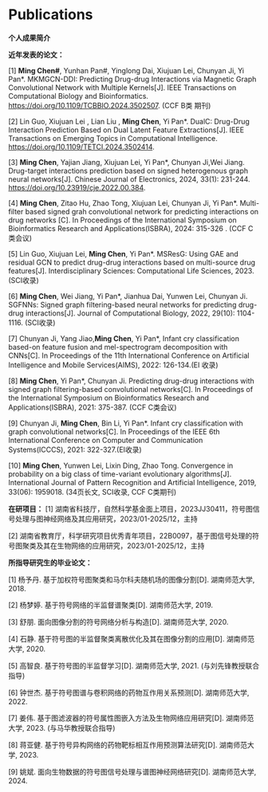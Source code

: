 # Publications


__个人成果简介__

**近年发表的论文：**

[1] __Ming Chen#__, Yunhan Pan#, Yinglong Dai, Xiujuan Lei, Chunyan Ji, Yi Pan*. MKMGCN-DDI: Predicting Drug-drug Interactions via Magnetic Graph Convolutional Network with Multiple Kernels[J]. IEEE Transactions on Computational Biology and Bioinformatics. https://doi.org/10.1109/TCBBIO.2024.3502507. (CCF B类 期刊)

[2]  Lin Guo, Xiujuan Lei , Lian Liu , __Ming Chen__,  Yi Pan*.  DualC: Drug-Drug Interaction Prediction Based on Dual Latent Feature Extractions[J].  IEEE Transactions on Emerging Topics in Computational Intelligence. https://doi.org/10.1109/TETCI.2024.3502414.

[3] __Ming Chen__, Yajian Jiang, Xiujuan Lei, Yi Pan*, Chunyan Ji,Wei Jiang. Drug-target interactions prediction based on signed heterogenous graph neural networks[J]. Chinese Journal of Electronics, 2024, 33(1): 231-244. https://doi.org/10.23919/cje.2022.00.384.

[4] __Ming Chen__, Zitao Hu, Zhao Tong, Xiujuan Lei, Chunyan Ji, Yi Pan*. Multi-filter based signed grah convolutional network for predicting interactions on drug networks [C]. In Proceedings of the International Symposium on Bioinformatics Research and Applications(ISBRA), 2024: 315-326 . (CCF C类会议)

[5] Lin Guo, Xiujuan Lei, __Ming Chen__, Yi Pan*. MSResG: Using GAE and residual GCN to predict drug-drug interactions based on multi-source drug features[J]. Interdisciplinary Sciences: Computational Life Sciences, 2023. (SCI收录)

[6] __Ming Chen__, Wei Jiang, Yi Pan*, Jianhua Dai, Yunwen Lei, Chunyan Ji. SGFNNs: Signed graph filtering-based neural networks for predicting drug-drug interactions[J]. Journal of Computational Biology, 2022, 29(10): 1104-1116. (SCI收录)

[7] Chunyan Ji, Yang Jiao,__Ming Chen__, Yi Pan*, Infant cry classification based-on feature fusion and mel-spectrogram decomposition with CNNs[C]. In Proceedings of the 11th International Conference on Artificial Intelligence and Mobile Services(AIMS), 2022: 126-134.(EI 收录)

[8] __Ming Chen__, Yi Pan*, Chunyan Ji. Predicting drug-drug interactions with signed graph filtering-based convolutional networks[C]. In Proceedings of the International Symposium on Bioinformatics Research and Applications(ISBRA), 2021: 375-387. (CCF C类会议)

[9] Chunyan Ji, __Ming Chen__, Bin Li, Yi Pan*. Infant cry classification with graph convolutional networks[C]. In Proceedings of the IEEE 6th International Conference on Computer and Communication Systems(ICCCS), 2021: 322-327.(EI收录)

[10] __Ming Chen__, Yunwen Lei, Lixin Ding, Zhao Tong. Convergence in probability on a big class of time-variant evolutionary algorithms[J]. International Journal of Pattern Recognition and Artificial Intelligence, 2019, 33(06): 1959018. (34页长文, SCI收录, CCF C类期刊)


__在研项目：__
[1] 湖南省科技厅，自然科学基金面上项目，2023JJ30411，符号图信号处理与图神经网络及其应用研究，2023/01-2025/12，主持

[2] 湖南省教育厅，科学研究项目优秀青年项目，22B0097，基于图信号处理的符号图聚类及其在生物网络的应用研究，2023/01-2025/12，主持


__所指导研究生的毕业论文：__

[1] 杨予丹. 基于加权符号图聚类和马尔科夫随机场的图像分割[D]. 湖南师范大学, 2018.

[2] 杨梦婷. 基于符号网络的半监督谱聚类[D]. 湖南师范大学, 2019.

[3] 舒朋. 面向图像分割的符号网络分析与构造[D]. 湖南师范大学, 2020.

[4] 石静. 基于符号图的半监督聚类离散优化及其在图像分割的应用[D]. 湖南师范大学, 2020.

[5] 高智良. 基于符号图的半监督学习[D]. 湖南师范大学, 2021. (与刘先锋教授联合指导)

[6] 钟世杰. 基于符号图谱与卷积网络的药物互作用关系预测[D]. 湖南师范大学, 2022.

[7] 姜伟. 基于图滤波器的符号属性图嵌入方法及生物网络应用研究[D]. 湖南师范大学, 2023. (与马华教授联合指导)

[8] 蒋亚健. 基于符号异构网络的药物靶标相互作用预测算法研究[D]. 湖南师范大学, 2023.

[9] 姚斌. 面向生物数据的符号图信号处理与谱图神经网络研究[D]. 湖南师范大学, 2024.
